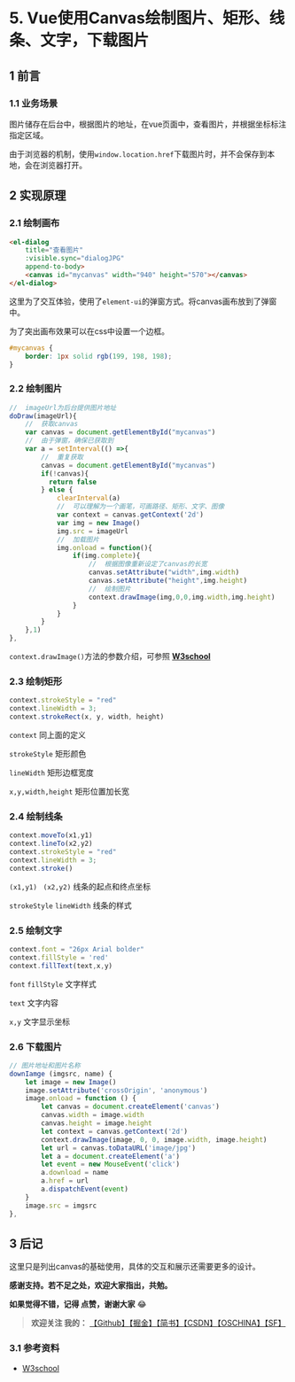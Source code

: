 # 5. Vue使用Canvas绘制图片、矩形、线条、文字，下载图片
## 1 前言
### 1.1 业务场景
图片储存在后台中，根据图片的地址，在vue页面中，查看图片，并根据坐标标注指定区域。

由于浏览器的机制，使用`window.location.href`下载图片时，并不会保存到本地，会在浏览器打开。

## 2 实现原理
### 2.1 绘制画布
```html
<el-dialog
    title="查看图片"
    :visible.sync="dialogJPG"
    append-to-body>
    <canvas id="mycanvas" width="940" height="570"></canvas>
</el-dialog>
```
这里为了交互体验，使用了`element-ui`的弹窗方式。将canvas画布放到了弹窗中。

为了突出画布效果可以在css中设置一个边框。
```css
#mycanvas {
    border: 1px solid rgb(199, 198, 198);
}
```
### 2.2 绘制图片
```js
//  imageUrl为后台提供图片地址
doDraw(imageUrl){
    //  获取canvas
    var canvas = document.getElementById("mycanvas")
    //  由于弹窗，确保已获取到
    var a = setInterval(() =>{
        //  重复获取
        canvas = document.getElementById("mycanvas")
        if(!canvas){
          return false
        } else {
            clearInterval(a)
            //  可以理解为一个画笔，可画路径、矩形、文字、图像
            var context = canvas.getContext('2d')
            var img = new Image()
            img.src = imageUrl
            //  加载图片
            img.onload = function(){
                if(img.complete){
                    //  根据图像重新设定了canvas的长宽
                    canvas.setAttribute("width",img.width)
                    canvas.setAttribute("height",img.height)
                    //  绘制图片
                    context.drawImage(img,0,0,img.width,img.height)
                }
            }
        }
    },1)
},
```
`context.drawImage()`方法的参数介绍，可参照 [**W3school**](http://www.w3school.com.cn/html5/canvas_drawimage.asp)

### 2.3 绘制矩形
```js
context.strokeStyle = "red"
context.lineWidth = 3;
context.strokeRect(x, y, width, height)
```
`context` 同上面的定义

`strokeStyle` 矩形颜色

`lineWidth` 矩形边框宽度

`x,y,width,height` 矩形位置加长宽

### 2.4 绘制线条
```js
context.moveTo(x1,y1) 
context.lineTo(x2,y2)
context.strokeStyle = "red"
context.lineWidth = 3;
context.stroke()
```
`(x1,y1) ` `(x2,y2)` 线条的起点和终点坐标

`strokeStyle` `lineWidth` 线条的样式

### 2.5 绘制文字
```js
context.font = "26px Arial bolder"
context.fillStyle = 'red'
context.fillText(text,x,y)
```
`font` `fillStyle` 文字样式

`text` 文字内容

`x,y` 文字显示坐标

### 2.6 下载图片

```js
// 图片地址和图片名称
downIamge (imgsrc, name) { 
    let image = new Image()
    image.setAttribute('crossOrigin', 'anonymous')
    image.onload = function () {
        let canvas = document.createElement('canvas')
        canvas.width = image.width
        canvas.height = image.height
        let context = canvas.getContext('2d')
        context.drawImage(image, 0, 0, image.width, image.height)
        let url = canvas.toDataURL('image/jpg') 
        let a = document.createElement('a')
        let event = new MouseEvent('click')
        a.download = name
        a.href = url
        a.dispatchEvent(event)
    }
    image.src = imgsrc
},
```
## 3 后记
这里只是列出canvas的基础使用，具体的交互和展示还需要更多的设计。

**感谢支持。若不足之处，欢迎大家指出，共勉。**

**如果觉得不错，记得 点赞，谢谢大家** 😂 

> **欢迎关注 我的：** [【Github】](https://github.com/xrkffgg/Tools)[【掘金】](https://juejin.im/user/59c369496fb9a00a4843a3e2/posts)[【简书】](https://www.jianshu.com/u/4ca4daac5890)[【CSDN】](https://blog.csdn.net/xrk_ffgg)[【OSCHINA】](https://my.oschina.net/xrkffgg)[【SF】](https://segmentfault.com/u/xrkffgg/articles)
### 3.1 参考资料
- [W3school](http://www.w3school.com.cn/tags/tag_canvas.asp)